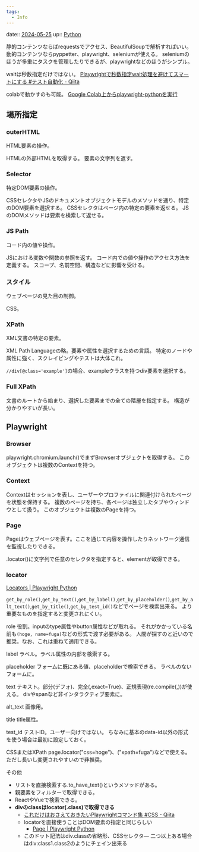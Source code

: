 ```yaml
---
tags:
  - Info
---
```


date:: [2024-05-25](/Daily_Note/2024-05-25.md)
up:: [Python](../Bar/Program/Python.md)

静的コンテンツならばrequestsでアクセス、BeautifulSoupで解析すればいい。
動的コンテンツならpyppetter、playwright、seleniumが使える。
seleniumのほうが多重にタスクを管理したりできるが、playwrightなどのほうがシンプル。

waitは秒数指定だけではない。
[Playwrightで秒数指定wait処理を避けてスマートにする #テスト自動化 - Qiita](https://qiita.com/yurinzflet/items/f9b67106f2aa462b214c)

colabで動かすのも可能。
[Google Colab上からplaywright-pythonを実行](https://zenn.dev/terukizm/articles/f89cd8639abb9a)



## 場所指定
### outerHTML
HTML要素の操作。

HTMLの外部HTMLを取得する。
要素の文字列を返す。
### Selector
特定DOM要素の操作。

CSSセレクタやJSのドキュメントオブジェクトモデルのメソッドを通り、特定のDOM要素を選択する。
CSSセレクタはページ内の特定の要素を返せる。
JSのDOMメソッドは要素を検索して返せる。
### JS Path
コード内の値や操作。

JSにおける変数や関数の参照を返す。
コード内での値や操作のアクセス方法を定義する。
スコープ、名前空間、構造などに影響を受ける。
### スタイル
ウェブページの見た目の制御。

CSS。
### XPath
XML文書の特定の要素。

XML Path Languageの略。要素や属性を選択するための言語。
特定のノードや属性に強く、スクレイピングやテストは大体これ。

`//div[@class='example']`の場合、exampleクラスを持つdiv要素を選択する。

### Full XPath
文書のルートから始まり、選択した要素までの全ての階層を指定する。
構造が分かりやすいが長い。


## Playwright
### Browser
playwright.chromium.launch()でまずBrowserオブジェクトを取得する。
このオブジェクトは複数のContextを持つ。

### Context
Contextはセッションを表し、ユーザーやプロファイルに関連付けられたページを状態を保持する。
複数のページを持ち、各ページは独立したタブやウィンドウとして扱う。
このオブジェクトは複数のPageを持つ。

### Page
Pageはウェブページを表す。ここを通じて内容を操作したりネットワーク通信を監視したりできる。

.locator()に文字列で任意のセレクタを指定すると、elementが取得できる。

### locator
[Locators | Playwright Python](https://playwright.dev/python/docs/locators)

`get_by_role()`,`get_by_text()`,`get_by_label()`,`get_by_placeholder()`,`get_by_alt_text()`,`get_by_title()`,`get_by_test_id()`などでページを検索出来る。
より重要なものを指定すると変更されにくい。

role
役割。inputのtype属性やbutton属性などが取れる。
それがかかっている名前も`(hoge, name=fuga)`などの形式で渡す必要がある。
人間が探すのと近いので推奨。なお、これは重ねて適用できる。

label
ラベル。ラベル属性の内部を検索する。

placeholder
フォームに既にある値、placeholderで検索できる。
ラベルのないフォームに。

text
テキスト。部分(デフォ)、完全(,exact=True)、正規表現(re.compile(,))が使える。
divやspanなど非インタラクティブ要素に。

alt_text
画像用。

title
title属性。

test_id
テストID。ユーザー向けではない。
ちなみに基本のdata-id以外の形式を使う場合は最初に設定しておく。

CSSまたはXPath
page.locator("css=hoge")、("xpath=fuga")などで使える。
ただし長いし変更されやすいので非推奨。

その他
- リストを直接検索する.to_have_text()というメソッドがある。
- 親要素をフィルターで取得できる。
- ReactやVueで検索できる。
- **divのclassはlocator(.class)で取得できる**
    - [これだけはおさえておきたいPlaywrightコマンド集 #CSS - Qiita](https://qiita.com/oh_rusty_nail/items/d955e3273994214a0afa)
    - locatorを直接使うことはDOM要素の指定と同じらしい
        - [Page | Playwright Python](https://playwright.dev/python/docs/api/class-page#page-locator)
    - このドット記法はdiv.classの省略形、CSSセレクタ―
      二つ以上ある場合はdiv:class1.class2のようにチェイン出来る

